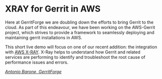 # XRAY for Gerrit in AWS

Here at GerritForge we are doubling down the efforts to bring Gerrit to the
cloud. As part of this endeavour, we have been working on the AWS-Gerrit
project, which strives to provide a framework to seamlessly deploying and
maintaining gerrit installations in AWS.

This short live demo will focus on one of our recent addition: the integration
with [AWS X-RAY](https://aws.amazon.com/xray/). X-Ray helps to understand how
Gerrit and related services are performing to identify and troubleshoot the root
cause of performance issues and errors.

*[Antonio Barone, GerritForge](../speakers.md#syntonyze)*
